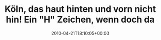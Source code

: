 ---
retweeted: false
source: <a href="http://twitter.com" rel="nofollow">Twitter Web Client</a>
entities:
  hashtags: []
  symbols: []
  user_mentions: []
  urls: []
display_text_range:
- '0'
- '130'
favorite_count: '0'
id_str: '12590284234'
truncated: false
retweet_count: '0'
id: '12590284234'
created_at: Wed Apr 21 18:10:05 +0000 2010
favorited: false
full_text: Köln, das haut hinten und vorn nicht hin! Ein "H" Zeichen, wenn doch da
  eine "S" fährt, die doch eigentlich gerade eine "U" ist!?!
lang: de
tags:
- pesos/twitter
date: '2010-04-21T18:10:05+00:00'
src: https://twitter.com/bascht/status/12590284234
original_url: https://twitter.com/bascht/status/12590284234
type: twitter_tweet
text: Köln, das haut hinten und vorn nicht hin! Ein "H" Zeichen, wenn doch da eine
  "S" fährt, die doch eigentlich gerade eine "U" ist!?!
title: Köln, das haut hinten und vorn nicht hin! Ein "H" Zeichen, wenn doch da

---